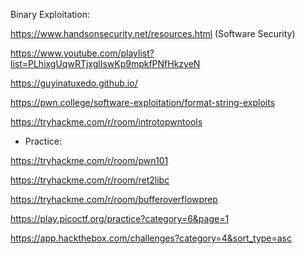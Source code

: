Binary Exploitation:

https://www.handsonsecurity.net/resources.html (Software Security)

https://www.youtube.com/playlist?list=PLhixgUqwRTjxglIswKp9mpkfPNfHkzyeN

https://guyinatuxedo.github.io/

https://pwn.college/software-exploitation/format-string-exploits

https://tryhackme.com/r/room/introtopwntools


- Practice:

https://tryhackme.com/r/room/pwn101

https://tryhackme.com/r/room/ret2libc

https://tryhackme.com/r/room/bufferoverflowprep

https://play.picoctf.org/practice?category=6&page=1

https://app.hackthebox.com/challenges?category=4&sort_type=asc
